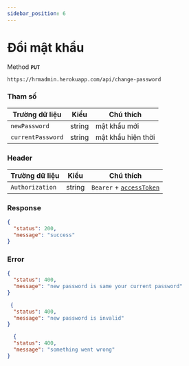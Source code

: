 ```yaml
---
sidebar_position: 6
---
```


# Đổi mật khẩu

Method **`PUT`**

```shell
https://hrmadmin.herokuapp.com/api/change-password
```

### Tham số

| Trường dữ liệu | Kiểu   | Chú thích           |
| -------------- | ------ | ------------------- |
| `newPassword`     | string | mật khẩu mới    |
| `currentPassword`     | string | mật khẩu hiện thời |

### Header

| Trường dữ liệu  | Kiểu   | Chú thích                                   |
| --------------- | ------ | ------------------------------------------- |
| `Authorization` | string | `Bearer` + [`accessToken`](../access-token.md) |

### Response
```json
{
  "status": 200,
  "message": "success"
}
```
### Error
```json
{
  "status": 400,
  "message": "new password is same your current password"
}
```
```json
 {
  "status": 400,
  "message": "new password is invalid"
}
```
```json
  {
  "status": 400,
  "message": "something went wrong"
}
```
